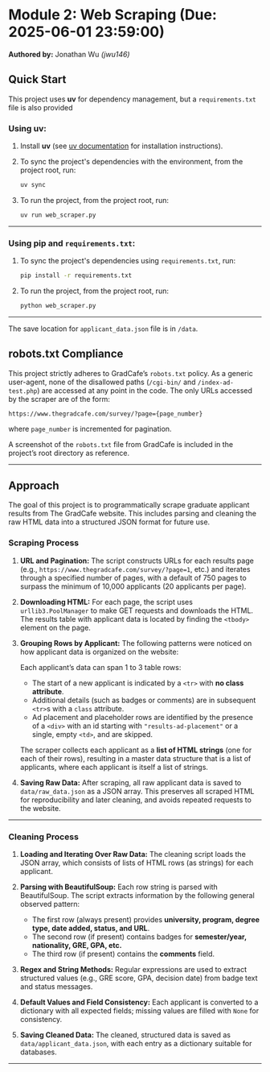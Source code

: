 # Module 2: Web Scraping (Due: 2025-06-01 23:59:00)
**Authored by:** Jonathan Wu *(jwu146)*

## Quick Start
This project uses **uv** for dependency management, but a `requirements.txt` file is also provided

### Using **uv**:

1. Install **uv** (see [uv documentation](https://docs.astral.sh/uv/getting-started/installation/) for installation instructions).  

2. To sync the project's dependencies with the environment, from the project root, run:
   ```bash
   uv sync
   ```

3. To run the project, from the project root, run:
    ```bash
    uv run web_scraper.py
    ```

-----

### Using **pip** and `requirements.txt`:

1. To sync the project's dependencies using `requirements.txt`, run:
    ```bash
    pip install -r requirements.txt
    ```

2. To run the project, from the project root, run:
    ```bash
    python web_scraper.py
    ```

-----

The save location for `applicant_data.json` file is in `/data`.


## robots.txt Compliance

This project strictly adheres to GradCafe’s `robots.txt` policy. As a generic user-agent, none of the disallowed paths (`/cgi-bin/` and `/index-ad-test.php`) are accessed at any point in the code. The only URLs accessed by the scraper are of the form:

```
https://www.thegradcafe.com/survey/?page={page_number}
```

where `page_number` is incremented for pagination.

A screenshot of the `robots.txt` file from GradCafe is included in the project’s root directory as reference.

-----



## Approach

The goal of this project is to programmatically scrape graduate applicant results from The GradCafe website. This includes parsing and cleaning the raw HTML data into a structured JSON format for future use. 

### **Scraping Process**

1. **URL and Pagination:**
   The script constructs URLs for each results page (e.g., `https://www.thegradcafe.com/survey/?page=1`, etc.) and iterates through a specified number of pages, with a default of 750 pages to surpass the minimum of 10,000 applicants (20 applicants per page).

2. **Downloading HTML:**
   For each page, the script uses `urllib3.PoolManager` to make GET requests and downloads the HTML. The results table with applicant data is located by finding the `<tbody>` element on the page.

3. **Grouping Rows by Applicant:**
   The following patterns were noticed on how applicant data is organized on the website:
   
   Each applicant’s data can span 1 to 3 table rows:

   * The start of a new applicant is indicated by a `<tr>` with **no class attribute**.
   * Additional details (such as badges or comments) are in subsequent `<tr>`s with a `class` attribute.
   * Ad placement and placeholder rows are identified by the presence of a `<div>` with an id starting with `"results-ad-placement"` or a single, empty `<td>`, and are skipped.

   The scraper collects each applicant as a **list of HTML strings** (one for each of their rows), resulting in a master data structure that is a list of applicants, where each applicant is itself a list of strings.

4. **Saving Raw Data:**
   After scraping, all raw applicant data is saved to `data/raw_data.json` as a JSON array. This preserves all scraped HTML for reproducibility and later cleaning, and avoids repeated requests to the website.

---

### **Cleaning Process**

1. **Loading and Iterating Over Raw Data:**
   The cleaning script loads the JSON array, which consists of lists of HTML rows (as strings) for each applicant.

2. **Parsing with BeautifulSoup:**
   Each row string is parsed with BeautifulSoup. The script extracts information by the following general observed pattern:

   * The first row (always present) provides **university, program, degree type, date added, status, and URL**.
   * The second row (if present) contains badges for **semester/year, nationality, GRE, GPA, etc.**
   * The third row (if present) contains the **comments** field.

3. **Regex and String Methods:**
   Regular expressions are used to extract structured values (e.g., GRE score, GPA, decision date) from badge text and status messages.

4. **Default Values and Field Consistency:**
   Each applicant is converted to a dictionary with all expected fields; missing values are filled with `None` for consistency.

5. **Saving Cleaned Data:**
   The cleaned, structured data is saved as `data/applicant_data.json`, with each entry as a dictionary suitable for databases.

---